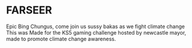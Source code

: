 # FARSEER

Epic Bing Chungus, come join us sussy bakas as we fight climate change
This was Made for the KS5 gaming challenge hosted by newcastle mayor, made to promote climate change awareness.

